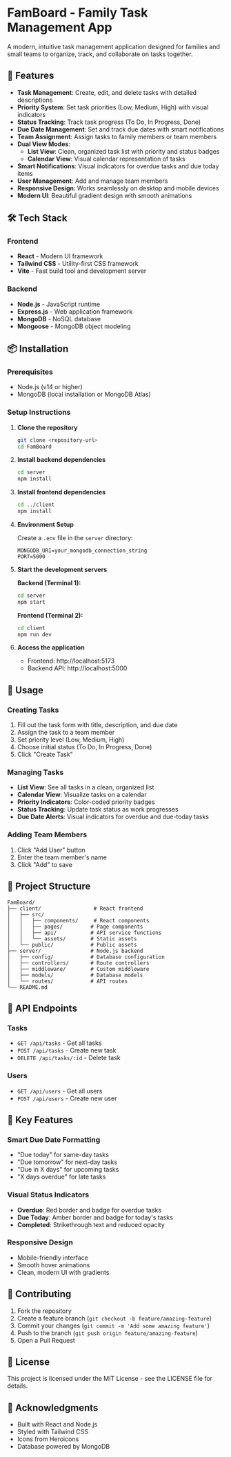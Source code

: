 # FamBoard - Family Task Management App

A modern, intuitive task management application designed for families and small teams to organize, track, and collaborate on tasks together.

## 🚀 Features

- **Task Management**: Create, edit, and delete tasks with detailed descriptions
- **Priority System**: Set task priorities (Low, Medium, High) with visual indicators
- **Status Tracking**: Track task progress (To Do, In Progress, Done)
- **Due Date Management**: Set and track due dates with smart notifications
- **Team Assignment**: Assign tasks to family members or team members
- **Dual View Modes**: 
  - **List View**: Clean, organized task list with priority and status badges
  - **Calendar View**: Visual calendar representation of tasks
- **Smart Notifications**: Visual indicators for overdue tasks and due today items
- **User Management**: Add and manage team members
- **Responsive Design**: Works seamlessly on desktop and mobile devices
- **Modern UI**: Beautiful gradient design with smooth animations

## 🛠️ Tech Stack

### Frontend
- **React** - Modern UI framework
- **Tailwind CSS** - Utility-first CSS framework
- **Vite** - Fast build tool and development server

### Backend
- **Node.js** - JavaScript runtime
- **Express.js** - Web application framework
- **MongoDB** - NoSQL database
- **Mongoose** - MongoDB object modeling

## 📦 Installation

### Prerequisites
- Node.js (v14 or higher)
- MongoDB (local installation or MongoDB Atlas)

### Setup Instructions

1. **Clone the repository**
   ```bash
   git clone <repository-url>
   cd FamBoard
   ```

2. **Install backend dependencies**
   ```bash
   cd server
   npm install
   ```

3. **Install frontend dependencies**
   ```bash
   cd ../client
   npm install
   ```

4. **Environment Setup**
   
   Create a `.env` file in the `server` directory:
   ```env
   MONGODB_URI=your_mongodb_connection_string
   PORT=5000
   ```

5. **Start the development servers**

   **Backend (Terminal 1):**
   ```bash
   cd server
   npm start
   ```

   **Frontend (Terminal 2):**
   ```bash
   cd client
   npm run dev
   ```

6. **Access the application**
   - Frontend: http://localhost:5173
   - Backend API: http://localhost:5000

## 🎯 Usage

### Creating Tasks
1. Fill out the task form with title, description, and due date
2. Assign the task to a team member
3. Set priority level (Low, Medium, High)
4. Choose initial status (To Do, In Progress, Done)
5. Click "Create Task"

### Managing Tasks
- **List View**: See all tasks in a clean, organized list
- **Calendar View**: Visualize tasks on a calendar
- **Priority Indicators**: Color-coded priority badges
- **Status Tracking**: Update task status as work progresses
- **Due Date Alerts**: Visual indicators for overdue and due-today tasks

### Adding Team Members
1. Click "Add User" button
2. Enter the team member's name
3. Click "Add" to save

## 📁 Project Structure

```
FamBoard/
├── client/                 # React frontend
│   ├── src/
│   │   ├── components/     # React components
│   │   ├── pages/         # Page components
│   │   ├── api/           # API service functions
│   │   └── assets/        # Static assets
│   └── public/            # Public assets
├── server/                # Node.js backend
│   ├── config/            # Database configuration
│   ├── controllers/       # Route controllers
│   ├── middleware/        # Custom middleware
│   ├── models/            # Database models
│   └── routes/            # API routes
└── README.md
```

## 🔧 API Endpoints

### Tasks
- `GET /api/tasks` - Get all tasks
- `POST /api/tasks` - Create new task
- `DELETE /api/tasks/:id` - Delete task

### Users
- `GET /api/users` - Get all users
- `POST /api/users` - Create new user

## 🎨 Key Features

### Smart Due Date Formatting
- "Due today" for same-day tasks
- "Due tomorrow" for next-day tasks
- "Due in X days" for upcoming tasks
- "X days overdue" for late tasks

### Visual Status Indicators
- **Overdue**: Red border and badge for overdue tasks
- **Due Today**: Amber border and badge for today's tasks
- **Completed**: Strikethrough text and reduced opacity

### Responsive Design
- Mobile-friendly interface
- Smooth hover animations
- Clean, modern UI with gradients

## 🤝 Contributing

1. Fork the repository
2. Create a feature branch (`git checkout -b feature/amazing-feature`)
3. Commit your changes (`git commit -m 'Add some amazing feature'`)
4. Push to the branch (`git push origin feature/amazing-feature`)
5. Open a Pull Request

## 📝 License

This project is licensed under the MIT License - see the LICENSE file for details.

## 🙏 Acknowledgments

- Built with React and Node.js
- Styled with Tailwind CSS
- Icons from Heroicons
- Database powered by MongoDB